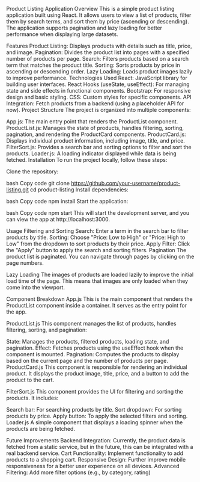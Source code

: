 Product Listing Application
Overview
This is a simple product listing application built using React. It allows users to view a list of products, filter them by search terms, and sort them by price (ascending or descending). The application supports pagination and lazy loading for better performance when displaying large datasets.

Features
Product Listing: Displays products with details such as title, price, and image.
Pagination: Divides the product list into pages with a specified number of products per page.
Search: Filters products based on a search term that matches the product title.
Sorting: Sorts products by price in ascending or descending order.
Lazy Loading: Loads product images lazily to improve performance.
Technologies Used
React: JavaScript library for building user interfaces.
React Hooks (useState, useEffect): For managing state and side effects in functional components.
Bootstrap: For responsive design and basic styling.
CSS: Custom styles for specific components.
API Integration: Fetch products from a backend (using a placeholder API for now).
Project Structure
The project is organized into multiple components:

App.js: The main entry point that renders the ProductList component.
ProductList.js: Manages the state of products, handles filtering, sorting, pagination, and rendering the ProductCard components.
ProductCard.js: Displays individual product information, including image, title, and price.
FilterSort.js: Provides a search bar and sorting options to filter and sort the products.
Loader.js: A loading indicator displayed while data is being fetched.
Installation
To run the project locally, follow these steps:

Clone the repository:

bash
Copy code
git clone https://github.com/your-username/product-listing.git
cd product-listing
Install dependencies:

bash
Copy code
npm install
Start the application:

bash
Copy code
npm start
This will start the development server, and you can view the app at http://localhost:3000.

Usage
Filtering and Sorting
Search: Enter a term in the search bar to filter products by title.
Sorting: Choose "Price: Low to High" or "Price: High to Low" from the dropdown to sort products by their price.
Apply Filter: Click the "Apply" button to apply the search and sorting filters.
Pagination
The product list is paginated. You can navigate through pages by clicking on the page numbers.

Lazy Loading
The images of products are loaded lazily to improve the initial load time of the page. This means that images are only loaded when they come into the viewport.

Component Breakdown
App.js
This is the main component that renders the ProductList component inside a container. It serves as the entry point for the app.

ProductList.js
This component manages the list of products, handles filtering, sorting, and pagination:

State: Manages the products, filtered products, loading state, and pagination.
Effect: Fetches products using the useEffect hook when the component is mounted.
Pagination: Computes the products to display based on the current page and the number of products per page.
ProductCard.js
This component is responsible for rendering an individual product. It displays the product image, title, price, and a button to add the product to the cart.

FilterSort.js
This component provides the UI for filtering and sorting the products. It includes:

Search bar: For searching products by title.
Sort dropdown: For sorting products by price.
Apply button: To apply the selected filters and sorting.
Loader.js
A simple component that displays a loading spinner when the products are being fetched.

Future Improvements
Backend Integration: Currently, the product data is fetched from a static service, but in the future, this can be integrated with a real backend service.
Cart Functionality: Implement functionality to add products to a shopping cart.
Responsive Design: Further improve mobile responsiveness for a better user experience on all devices.
Advanced Filtering: Add more filter options (e.g., by category, rating)
